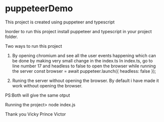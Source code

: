 # puppeteerDemo

This project is created using puppeteer and typescript

Inorder to run this project install puppeteer and typescript in your project folder.

Two ways to run this project

1. By opening chromium and see all the user events happening which can be done by making very small change in the index.ts
    In index.ts, go to line number 17 and headless to false to open the browser while running the server
    const browser = await puppeteer.launch({ headless: false });

2. Runing the server without opening the browser. By default i have made it work without opening the browser.

PS:Both will give the same otput

Running the project> node index.js

Thank you
Vicky Prince Victor